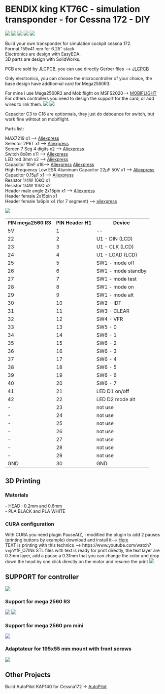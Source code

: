 <H1>BENDIX king KT76C - simulation transponder - for Cessna 172 - DIY</H1>
<img src='https://github.com/kkr0kk/c172-xpndr/blob/main/images/bendix-KT76C.jpg' />
<img src='https://github.com/kkr0kk/c172-xpndr/blob/main/images/bendix-KT76C-back.jpg' />
<img src='https://github.com/kkr0kk/c172-xpndr/blob/main/images/xpndr-with-mega2560R3-bottom.png?raw=true' />
<img src='https://github.com/kkr0kk/c172-xpndr/blob/main/images/xpndr-with-mega2560R3-left.png?raw=true' />
<img src='https://github.com/kkr0kk/c172-xpndr/blob/main/images/xpndr-with-mega2560R3-top.png?raw=true' />

Build your own transponder for simulation cockpit cessna 172.<BR />
Format 159x41 mm for 6.25" stack<BR />
Electronics are design with EasyEDA.<BR />
3D parts are design with SolidWorks.<BR />

PCB are sold by JLCPCB, you can use directly Gerber files --> <a href='https://jlcpcb.com/'>JLCPCB</a><BR />

Only electronics, you can choose the microcontroller of your choice, the base design have addtionnal card for Mega2560R3.

For mine i use Mega2560R3 and Mobiflight on MSFS2020--> <a href='https://www.mobiflight.com/en/index.html'>MOBIFLIGHT</a><BR />
For others controllers you need to design the support for the card, or add wires to link them.
<img src="https://github.com/kkr0kk/c172-xpndr/blob/main/images/C172-XPNDR-shematics.png" />
<img src="https://github.com/kkr0kk/c172-xpndr/blob/main/images/PCB.png" />

Capacitor C3 to C18 are optionnals, they just do debounce for switch, but work fine wihtout on mobiflight.<BR/>

Parts list:

MAX7219 x1 --> <a href='https://fr.aliexpress.com/item/32874536319.html?spm=a2g0s.9042311.0.0.27426c37hpiJs6'>Aliexpress</a><BR />
Selector 2P6T x1 --> <a href='https://fr.aliexpress.com/item/32949497961.html?spm=a2g0s.9042311.0.0.338d6c379S0zX2'>Aliexpress</a><BR />
Screen 7 Seg 4 digits x2 --> <a href='https://fr.aliexpress.com/item/32673704841.html?spm=a2g0s.9042311.0.0.338d6c379S0zX2'>Aliexpress</a><BR />
Switch 8x8m x11 --> <a href='https://fr.aliexpress.com/item/32467872702.html?spm=a2g0s.9042311.0.0.338d6c379S0zX2'>Aliexpress</a><BR />
LED red 3mm x2 --> <a href='https://fr.aliexpress.com/item/4000968613440.html?spm=a2g0o.productlist.0.0.7b686c77RyIwIB&algo_pvid=null&algo_expid=null&btsid=2100bdcf16100179468078167e6eca&ws_ab_test=searchweb0_0,searchweb201602_,searchweb201603_'>Aliexpress</a><BR />
Capacitor 10nF x16--> <a href='https://fr.aliexpress.com/item/32971478818.html?spm=a2g0o.productlist.0.0.48e15dd8AisfZd&algo_pvid=null&algo_expid=null&btsid=2100bdcf16100180514308589e6eca&ws_ab_test=searchweb0_0,searchweb201602_,searchweb201603_'>Aliexpress</a>
<a href='https://fr.aliexpress.com/item/32896781515.html?spm=a2g0o.productlist.0.0.7c694ce4mS4BPk&algo_pvid=e0f06b71-fe57-450c-a420-fcb50ef3a8af&algo_expid=e0f06b71-fe57-450c-a420-fcb50ef3a8af-0&btsid=2100bde116116496357541685ee74a&ws_ab_test=searchweb0_0,searchweb201602_,searchweb201603_'>Aliexpress</a><BR />
High Frequency Low ESR Aluminum Capacitor 22µF 50V x1 --> <a href='https://www.aliexpress.com/item/33030332216.html?spm=a2g0o.productlist.0.0.12d330a9jR84Fg&algo_pvid=null&algo_expid=null&btsid=0b0a0ac216100182886983809e3a40&ws_ab_test=searchweb0_0,searchweb201602_,searchweb201603_'>Aliexpress</a><BR />
Capacitor 0.15µF x1 --> <a href='https://fr.aliexpress.com/item/32719073307.html?spm=a2g0o.productlist.0.0.5a29ffee2lW9PU&algo_pvid=null&algo_expid=null&btsid=0b0a0ac216100185559405052e3a40&ws_ab_test=searchweb0_0,searchweb201602_,searchweb201603_'>Aliexpress</a><BR />
Resistor 1/4W 10k&#x2126; x1<BR />
Resistor 1/4W 10k&#x2126; x2<BR />
Header male angle 2x15pin x1 --> <a href='https://fr.aliexpress.com/item/33043163402.html?spm=a2g0o.productlist.0.0.20038875rufBHE&algo_pvid=null&algo_expid=null&btsid=0b0a0ac216100186293925166e3a40&ws_ab_test=searchweb0_0,searchweb201602_,searchweb201603_'>Aliexpress</a><BR />
Header female 2x15pin x1<BR />
Header female 1x6pin x4 (for 7 segment) --> <a href='https://fr.aliexpress.com/item/4000106121057.html?spm=a2g0s.9042311.0.0.584d6c374vkTRE'>aliexpress</a><BR />

<img src='https://github.com/kkr0kk/c172-xpndr/blob/main/images/C172-XPNDR-3D.png' /><BR />
<table>
<tr>
	<th>PIN mega2560 R3</th><th>PIN Header H1</th><th>Device</th>
</tr>
<tr>
	<td>5V</td><td>1</td><td>--</td>
</tr><tr>
	<td>22</td><td>2</td><td>U1 - DIN (LCD)</td>
</tr><tr>
	<td>23</td><td>3</td><td>U1 - CLK (LCD)</td>
</tr><tr>
	<td>24</td><td>4</td><td>U1 - LOAD (LCD)</td>
</tr><tr>
	<td>25</td><td>5</td><td>SW1 - mode off</td>
</tr><tr>
	<td>26</td><td>6</td><td>SW1 - mode standby</td>
</tr><tr>
	<td>27</td><td>7</td><td>SW1 - mode test</td>
</tr><tr>
	<td>28</td><td>8</td><td>SW1 - mode on</td>
</tr><tr>
	<td>29</td><td>9</td><td>SW1 - mode alt</td>
</tr><tr>
	<td>30</td><td>10</td><td>SW2 - IDT</td>
</tr><tr>
	<td>31</td><td>11</td><td>SW3 - CLEAR</td>
</tr><tr>
	<td>32</td><td>12</td><td>SW4 - VFR</td>
</tr><tr>
	<td>33</td><td>13</td><td>SW5 - 0</td>
</tr><tr>
	<td>34</td><td>14</td><td>SW6 - 1</td>
</tr><tr>
	<td>35</td><td>15</td><td>SW6 - 2</td>
</tr><tr>
	<td>36</td><td>16</td><td>SW6 - 3</td>
</tr><tr>
	<td>37</td><td>17</td><td>SW6 - 4</td>
</tr><tr>
	<td>38</td><td>18</td><td>SW6 - 5</td>
</tr><tr>
	<td>39</td><td>19</td><td>SW6 - 6</td>
</tr><tr>
	<td>40</td><td>20</td><td>SW6 - 7</td>
</tr><tr>
	<td>41</td><td>21</td><td>LED D1 on/off</td>
</tr><tr>
	<td>42</td><td>22</td><td>LED D2 mode alt</td>
</tr><tr>
	<td>-</td><td>23</td><td>not use</td>
</tr><tr>
	<td>-</td><td>24</td><td>not use</td>
</tr><tr>
	<td>-</td><td>25</td><td>not use</td>
</tr><tr>
	<td>-</td><td>26</td><td>not use</td>
</tr><tr>
	<td>-</td><td>27</td><td>not use</td>
</tr><tr>
	<td>-</td><td>28</td><td>not use</td>
</tr><tr>
	<td>-</td><td>29</td><td>not use</td>
</tr><tr>
	<td>GND</td><td>30</td><td>GND</td>
</tr>
</table>
<H2>3D Printing</H2>
<H3>Materials</H3>
- HEAD : 0.2mm and 0.6mm<BR />
- PLA BLACK and PLA WHITE<BR />
<H3>CURA  configuration</H3>
With CURA you need plugin PauseAtZ, i modified the plugin to add 2 pauses (printing buttons by example) download and install it--> <a href='https://github.com/kkr0kk/c172-autopilot/blob/main/Gcode/pauseAtZ.py'>Here</a><BR />
TEXT is printing with this technics --> https://www.youtube.com/watch?v=jnYfF_O7INk
STL files with text is ready for print directly, the text layer are 0.3mm layer, add a pause a 0.31mm that you can change the color and drop down the head by one click directly on the motor and resume the print

<img src="https://github.com/kkr0kk/c172-xpndr/blob/main/images/chassis.png" />

<H2>SUPPORT for controller</H2>
<img src="https://github.com/kkr0kk/c172-xpndr/blob/main/images/support%20mega2560R3.png" />
<H3>Support for mega 2560 R3</H3>
<img src="https://github.com/kkr0kk/c172-xpndr/blob/main/images/support%20mega%202560%20R3%20-%20sh%C3%A9matic.png" />
<img src="https://github.com/kkr0kk/c172-xpndr/blob/main/images/support%20mega%202560%20R3%20-%20PCB.png" />
<H3>Support for mega 2560 pro mini</H3>
<img src="https://github.com/kkr0kk/c172-xpndr/blob/main/images/support_mega2560-pro-mini_PCB.png?raw=true" />
<H3>Adaptateur for 195x55 mm mount with front screws</H3>
<img src="https://github.com/kkr0kk/c172-xpndr/blob/main/images/adaptateur.png" /><BR />
<H2>Other Projects</H2>
Build AutoPilot KAP140 for Cessna172 -> <a href='https://github.com/kkr0kk/c172-autopilot'>AutoPilot</a><BR />

